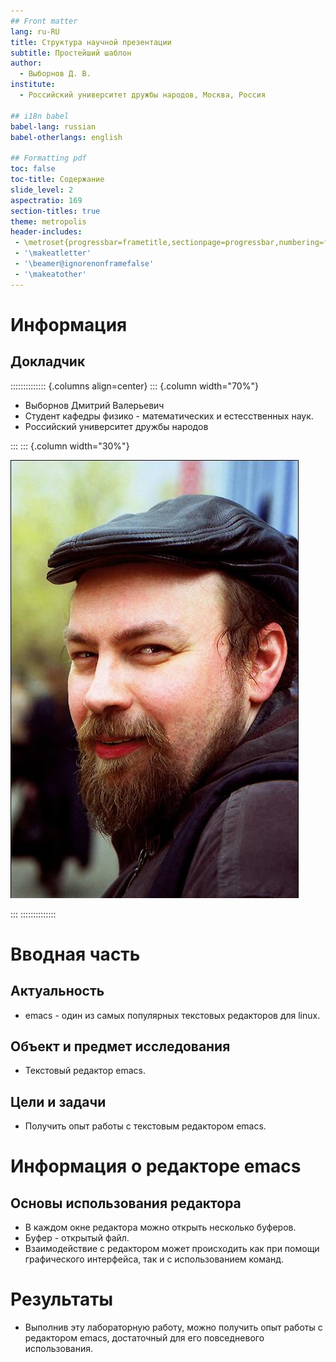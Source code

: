 ```yaml
---
## Front matter
lang: ru-RU
title: Структура научной презентации
subtitle: Простейший шаблон
author:
  - Выборнов Д. В.
institute:
  - Российский университет дружбы народов, Москва, Россия

## i18n babel
babel-lang: russian
babel-otherlangs: english

## Formatting pdf
toc: false
toc-title: Содержание
slide_level: 2
aspectratio: 169
section-titles: true
theme: metropolis
header-includes:
 - \metroset{progressbar=frametitle,sectionpage=progressbar,numbering=fraction}
 - '\makeatletter'
 - '\beamer@ignorenonframefalse'
 - '\makeatother'
---
```


# Информация

## Докладчик

:::::::::::::: {.columns align=center}
::: {.column width="70%"}

  * Выборнов Дмитрий Валерьевич
  * Студент кафедры физико - математических и естесственных наук.
  * Российский университет дружбы народов

:::
::: {.column width="30%"}

![](./image/kulyabov.jpg)

:::
::::::::::::::

# Вводная часть

## Актуальность

- emacs - один из самых популярных текстовых редакторов для linux.

## Объект и предмет исследования

- Текстовый редактор emacs.

## Цели и задачи

- Получить опыт работы с текстовым редактором emacs.

# Информация о редакторе emacs
## Основы использования редактора

- В каждом окне редактора можно открыть несколько буферов.
- Буфер - открытый файл.
- Взаимодействие с редактором может происходить как при помощи графического интерфейса, так и с использованием команд.

# Результаты

- Выполнив эту лабораторную работу, можно получить опыт работы с редактором emacs, достаточный для его повседневого использования.
